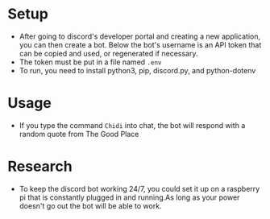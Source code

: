 # Setup
- After going to discord's developer portal and creating a new application, you can then create a bot. Below the bot's username is an API token that can be copied and used, or regenerated if necessary.
- The token must be put in a file named `.env`
- To run, you need to install python3, pip, discord.py, and python-dotenv

# Usage
- If you type the command `Chidi` into chat, the bot will respond with a random quote from The Good Place

# Research
- To keep the discord bot working 24/7, you could set it up on a raspberry pi that is constantly plugged in and running.As long as your power doesn't go out the bot will be able to work.
